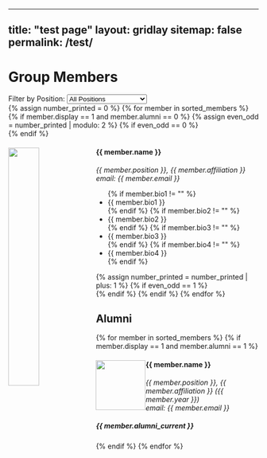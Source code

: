 <!-- ---
title: "test page"
layout: gridlay
sitemap: false
permalink: /test/
---

# Group Members

{% assign ap_members = '' | split: '' %}
{% assign us_members = '' | split: '' %}
{% assign msr_members = '' | split: '' %}
{% assign phd_members = '' | split: '' %}
{% assign ra_members = '' | split: '' %}
{% assign int_members = '' | split: '' %}
{% assign oth_members = '' | split: '' %}

{% assign sorted_members = site.data.team | sort: "year" %}

{% for member in sorted_members %}
{% if member.position == 'Assistant Professor' %}
{% assign ap_members = ap_members | push: member %}
{% elsif member.position == 'Undergraduate student' %}
{% assign us_members = us_members | push: member %}
{% elsif member.position == 'MS(R) student' %}
{% assign msr_members = msr_members | push: member %}
{% elsif member.position == 'PhD student' %}
{% assign phd_members = phd_members | push: member %}
{% elsif member.position == 'Research Assistant' %}
{% assign ra_members = ra_members | push: member %}
{% elsif member.position == 'Intern' %}
{% assign int_members = int_members | push: member %}
{% else %}
{% assign oth_members = oth_members | push: member %}
{% endif %}
{% endfor %}

{% assign sorted_members = '' | split: '' | concat: ap_members | concat: phd_members | concat: msr_members | concat: ra_members | concat: us_members | concat: int_members | concat: oth_members %}


{% assign number_printed = 0 %}
{% for member in sorted_members %}
{% if member.display == 1 and member.alumni == 0 %}

{% assign even_odd = number_printed | modulo: 2 %}

{% if even_odd == 0 %}
<div class="row">
{% endif %}

<div class="col-sm-6 clearfix">
  <img src="{{ member.image }}" class="img-responsive" width="35%" style="float: left" />
  <h4>{{ member.name }}</h4>
  <i>{{ member.position }}, {{ member.affiliation }} <br>email: {{ member.email }}</i>
  <ul style="overflow: hidden">

  {% if member.bio1 != "" %}
    <li> {{ member.bio1 }} </li>
  {% endif %}
  {% if member.bio2 != "" %}
    <li> {{ member.bio2 }} </li>
  {% endif %}
  {% if member.bio3 != "" %}
    <li> {{ member.bio3 }} </li>
  {% endif %}
  {% if member.bio4 != "" %}
    <li> {{ member.bio4 }} </li>
  {% endif %}

  </ul>
</div>

{% assign number_printed = number_printed | plus: 1 %}

{% if even_odd == 1 %}
</div>
{% endif %}
{% endif %}
{% endfor %}

{% assign even_odd = number_printed | modulo: 2 %}
{% if even_odd == 1 %}
</div>
{% endif %}

## Alumni

{% for member in sorted_members %}
{% if member.display == 1 and member.alumni == 1 %}

<div class="col-sm-12 clearfix">
  <img src="{{ member.image }}" class="img-thumbnail" width="100px" style="float: left" />
  <h4>{{ member.name }}</h4>
  <i>{{ member.position }}, {{ member.affiliation }} ({{ member.year }}) <br>email: {{ member.email }}</i>
  <h5>{{ member.alumni_current }}</h5>
</div>


{% endif %}
{% endfor %} -->


---
title: "test page"
layout: gridlay
sitemap: false
permalink: /test/
---

<script>
document.addEventListener("DOMContentLoaded", function() {
    const filterSelect = document.getElementById("position");
    const members = document.querySelectorAll(".grid .col-sm-6");

    filterSelect.addEventListener("change", function() {
        const selectedPosition = filterSelect.value;

        members.forEach(member => {
            const position = member.querySelector(".position").textContent.trim();

            if (selectedPosition === "all" || position === selectedPosition) {
                member.style.display = "block";
            } else {
                member.style.display = "none";
            }
        });
    });
});
</script>

# Group Members

<div class="filter">
    <label for="position">Filter by Position:</label>
    <select id="position">
        <option value="all">All Positions</option>
        <option value="Assistant Professor">Assistant Professor</option>
        <option value="Undergraduate student">Undergraduate Student</option>
        <option value="MS(R) student">MS(R) Student</option>
        <option value="PhD student">PhD Student</option>
        <option value="Research Assistant">Research Assistant</option>
        <option value="Intern">Intern</option>
        <!-- Add more options as needed -->
    </select>
</div>

<div class="grid">
    {% assign number_printed = 0 %}
    {% for member in sorted_members %}
        {% if member.display == 1 and member.alumni == 0 %}
            {% assign even_odd = number_printed | modulo: 2 %}
            {% if even_odd == 0 %}
                <div class="row">
            {% endif %}
            <div class="col-sm-6 clearfix position-{{ member.position }}">
                <img src="{{ member.image }}" class="img-responsive" width="35%" style="float: left" />
                <h4>{{ member.name }}</h4>
                <i class="position">{{ member.position }}, {{ member.affiliation }} <br>email: {{ member.email }}</i>
                <ul style="overflow: hidden">
                    {% if member.bio1 != "" %}
                        <li> {{ member.bio1 }} </li>
                    {% endif %}
                    {% if member.bio2 != "" %}
                        <li> {{ member.bio2 }} </li>
                    {% endif %}
                    {% if member.bio3 != "" %}
                        <li> {{ member.bio3 }} </li>
                    {% endif %}
                    {% if member.bio4 != "" %}
                        <li> {{ member.bio4 }} </li>
                    {% endif %}
                </ul>
            </div>
            {% assign number_printed = number_printed | plus: 1 %}
            {% if even_odd == 1 %}
                </div>
            {% endif %}
        {% endif %}
    {% endfor %}
</div>

## Alumni

<div class="grid">
    {% for member in sorted_members %}
        {% if member.display == 1 and member.alumni == 1 %}
            <div class="col-sm-12 clearfix position-{{ member.position }}">
                <img src="{{ member.image }}" class="img-thumbnail" width="100px" style="float: left" />
                <h4>{{ member.name }}</h4>
                <i>{{ member.position }}, {{ member.affiliation }} ({{ member.year }}) <br>email: {{ member.email }}</i>
                <h5>{{ member.alumni_current }}</h5>
            </div>
        {% endif %}
    {% endfor %}
</div>

